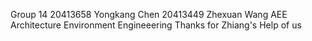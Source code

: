Group 14
20413658 Yongkang Chen
20413449 Zhexuan Wang
AEE Architecture Environment Engineeering
Thanks for Zhiang's Help of us
